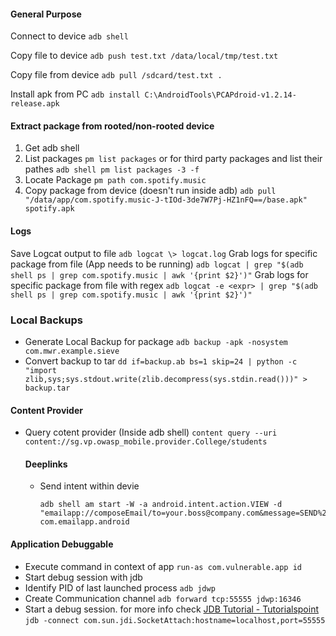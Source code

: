 #### General Purpose
Connect to device
`adb shell`

Copy file to device
`adb push test.txt /data/local/tmp/test.txt`

Copy file from device
`adb pull /sdcard/test.txt .`

Install apk from PC
`adb install C:\AndroidTools\PCAPdroid-v1.2.14-release.apk`


#### Extract package from rooted/non-rooted device
1. Get adb shell
2. List packages
`pm list packages`
or for third party packages and list their pathes
`adb shell pm list packages -3 -f`
3. Locate Package
`pm path com.spotify.music`
4. Copy package from device (doesn't run inside adb)
`adb pull "/data/app/com.spotify.music-J-tIOd-3de7W7Pj-HZ1nFQ==/base.apk" spotify.apk`

#### Logs

Save Logcat output to file
`adb logcat \> logcat.log`
Grab logs for specific package from file (App needs to be running)
`adb logcat | grep "$(adb shell ps | grep com.spotify.music | awk '{print $2}')"`
Grab logs for specific package from file with regex
`adb logcat -e <expr> | grep "$(adb shell ps | grep com.spotify.music | awk '{print $2}')"`

### Local Backups
- Generate Local Backup for package
	`adb backup -apk -nosystem com.mwr.example.sieve`
- Convert backup to tar
	`dd if=backup.ab bs=1 skip=24 | python -c "import zlib,sys;sys.stdout.write(zlib.decompress(sys.stdin.read()))" > backup.tar`
	
	
#### Content Provider
- Query cotent provider (Inside adb shell)
	`content query --uri content://sg.vp.owasp_mobile.provider.College/students`
	
	#### Deeplinks
	- Send intent within devie
		```
		adb shell am start -W -a android.intent.action.VIEW -d "emailapp://composeEmail/to=your.boss@company.com&message=SEND%20MONEY%20TO%20HERE!&sendImmediately=true" com.emailapp.android
		```
		
#### Application Debuggable
- Execute command in context of app
`run-as com.vulnerable.app id`
- Start debug session with jdb
- Identify PID of last launched process
	`adb jdwp`
- Create Communication channel
	`adb forward tcp:55555 jdwp:16346`
- Start a debug session. for more info check [JDB Tutorial - Tutorialspoint](https://www.tutorialspoint.com/jdb/index.htm)
	`jdb -connect com.sun.jdi.SocketAttach:hostname=localhost,port=55555`
	